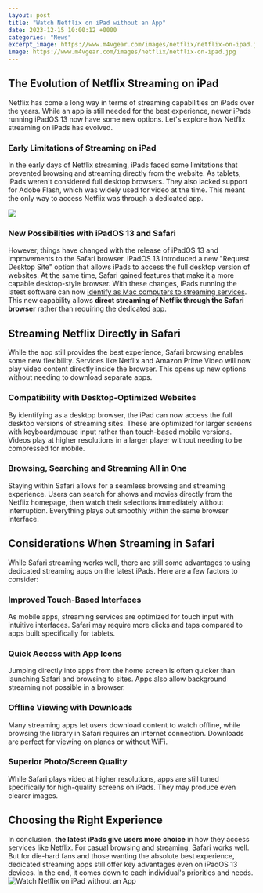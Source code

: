 ```yaml
---
layout: post
title: "Watch Netflix on iPad without an App"
date: 2023-12-15 10:00:12 +0000
categories: "News"
excerpt_image: https://www.m4vgear.com/images/netflix/netflix-on-ipad.jpg
image: https://www.m4vgear.com/images/netflix/netflix-on-ipad.jpg
---
```


## The Evolution of Netflix Streaming on iPad
Netflix has come a long way in terms of streaming capabilities on iPads over the years. While an app is still needed for the best experience, newer iPads running iPadOS 13 now have some new options. Let's explore how Netflix streaming on iPads has evolved.
### Early Limitations of Streaming on iPad
In the early days of Netflix streaming, iPads faced some limitations that prevented browsing and streaming directly from the website. As tablets, iPads weren't considered full desktop browsers. They also lacked support for Adobe Flash, which was widely used for video at the time. This meant the only way to access Netflix was through a dedicated app.

![](https://www.flixicam.com/img/blog/netflix-on-ipad.jpg)
### New Possibilities with iPadOS 13 and Safari 
However, things have changed with the release of iPadOS 13 and improvements to the Safari browser. iPadOS 13 introduced a new "Request Desktop Site" option that allows iPads to access the full desktop version of websites. At the same time, Safari gained features that make it a more capable desktop-style browser. With these changes, iPads running the latest software can now [identify as Mac computers to streaming services](https://yt.io.vn/collection/allain). This new capability allows **direct streaming of Netflix through the Safari browser** rather than requiring the dedicated app.
## Streaming Netflix Directly in Safari 
While the app still provides the best experience, Safari browsing enables some new flexibility. Services like Netflix and Amazon Prime Video will now play video content directly inside the browser. This opens up new options without needing to download separate apps. 
### Compatibility with Desktop-Optimized Websites
By identifying as a desktop browser, the iPad can now access the full desktop versions of streaming sites. These are optimized for larger screens with keyboard/mouse input rather than touch-based mobile versions. Videos play at higher resolutions in a larger player without needing to be compressed for mobile.
### Browsing, Searching and Streaming All in One
Staying within Safari allows for a seamless browsing and streaming experience. Users can search for shows and movies directly from the Netflix homepage, then watch their selections immediately without interruption. Everything plays out smoothly within the same browser interface.
## Considerations When Streaming in Safari
While Safari streaming works well, there are still some advantages to using dedicated streaming apps on the latest iPads. Here are a few factors to consider:
### Improved Touch-Based Interfaces 
As mobile apps, streaming services are optimized for touch input with intuitive interfaces. Safari may require more clicks and taps compared to apps built specifically for tablets. 
### Quick Access with App Icons
Jumping directly into apps from the home screen is often quicker than launching Safari and browsing to sites. Apps also allow background streaming not possible in a browser.
### Offline Viewing with Downloads 
Many streaming apps let users download content to watch offline, while browsing the library in Safari requires an internet connection. Downloads are perfect for viewing on planes or without WiFi.
### Superior Photo/Screen Quality
While Safari plays video at higher resolutions, apps are still tuned specifically for high-quality screens on iPads. They may produce even clearer images.
## Choosing the Right Experience 
In conclusion, **the latest iPads give users more choice** in how they access services like Netflix. For casual browsing and streaming, Safari works well. But for die-hard fans and those wanting the absolute best experience, dedicated streaming apps still offer key advantages even on iPadOS 13 devices. In the end, it comes down to each individual's priorities and needs.
![Watch Netflix on iPad without an App](https://www.m4vgear.com/images/netflix/netflix-on-ipad.jpg)